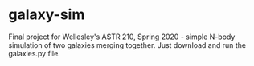 # galaxy-sim
Final project for Wellesley's ASTR 210, Spring 2020 - simple N-body simulation of two galaxies merging together. Just download and run the galaxies.py file. 
